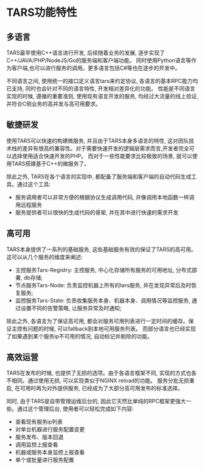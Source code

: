 
# TARS功能特性

## 多语言
TARS最早使用C++语言进行开发, 后续随着业务的发展, 逐步实现了C++/JAVA/PHP/NodeJS/Go的服务端和客户端功能。
同时使用Python语言等作为客户端,也可以进行服务的调用。更多语言包括C#等也在逐步的开发中。

不同语言之间, 使用统一的接口定义语言tars来约定协议, 各语言的基本RPC能力均已支持, 同时也会针对不同的语言特性, 开发相对差异化的功能。
性能是不同语言实现的时候, 遵循的重要准则, 使用现有语言开发的服务, 均经过大流量的线上验证, 并符合C侧业务的高并发与高可用要求。

## 敏捷研发
使用TARS可以快速的构建微服务, 并且由于TARS本身多语言的特性, 这对团队技术栈的差异有很高的兼容性。对于需要快速开发的逻辑层需求而言,开发者完全可以选择使用适合快速开发的PHP。
而对于一些性能要求比较极致的场景, 就可以使用TARS搭建基于C++的微服务了。

除此之外, TARS在各个语言的实现中, 都配备了服务端和客户端的自动代码生成工具。通过这个工具:
* 服务调用者可以非常方便的根据协议生成调用代码, 并像调用本地函数一样调用远程服务
* 服务提供者可以很快的生成代码的骨架, 并在其中进行快速的需求开发

## 高可用
TARS本身提供了一系列的基础服务, 这些基础服务有效的保证了TARS的高可用。这可以从几个服务的维度来阐述:
* 主控服务Tars-Registry: 主控服务, 中心化存储所有服务的可用地址, 分布式部署, db存储;
* 节点服务Tars-Node: 负责监控机器上所有的tars服务, 并在发现异常后及时恢复服务;
* 监控服务Tars-State: 负责收集服务本身、机器本身、调用情况等监控服务, 通过设置不同的告警策略, 让服务异常及时通知;

除此之外, 各语言为了保证高可用, 都会对服务可用列表进行一定时间的缓存。保证主控有问题的时候, 可以fallback到本地可用服务列表。
而部分语言也已经实现了如果遇到某个服务ip不可用的情况, 自动标记并剔除的功能。

## 高效运营
TARS在发布的时候, 也提供了无损的选项。由于各语言框架不同, 实现的方式也各不相同。通过使用无损, 可以实现类似于NGINX reload的功能。
服务分批无损重启, 在可用时再为对外提供服务, 已经成为了大部分高可用发布的标准选择。

同时, 由于TARS是自带管理运维后台的, 因此它天然比单纯的RPC框架更强大一些。通过这个管理后台, 使用者可以轻松完成如下内容:
* 查看现有服务ip列表
* 对单台机器进行服务配置变更
* 服务发布、版本回退
* 调用监控上报查看
* 机器或服务本身监控上报查看
* 单个或批量进行服务配置
